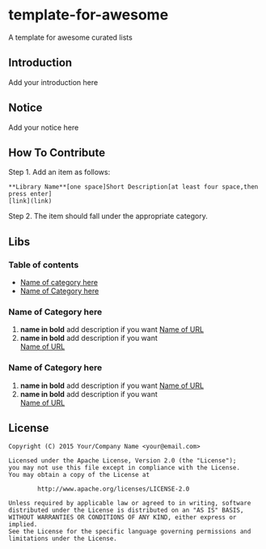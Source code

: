 # template-for-awesome
A template for awesome curated lists

## Introduction
Add your introduction here

## Notice
Add your notice here

## How To Contribute
Step 1. Add an item as follows:
```
**Library Name**[one space]Short Description[at least four space,then press enter]
[link](link)
```

Step 2. The item should fall under the appropriate category.


## Libs
### Table of contents
* [Name of category here](#CategoryID)
* [Name of Category here](#CategoryID2)



### <A NAME="CategoryID"></A>Name of Category here
1. **name in bold** add description if you want 
[Name of URL](https://github.com/mohataher/template-for-awesome)
1. **name in bold** add description if you want              
[Name of URL](https://github.com/mohataher/template-for-awesome)



### <A NAME="CategoryID2"></A>Name of Category here
1. **name in bold** add description if you want 
[Name of URL](https://github.com/mohataher/template-for-awesome)
1. **name in bold** add description if you want              
[Name of URL](https://github.com/mohataher/template-for-awesome)



## License
```
Copyright (C) 2015 Your/Company Name <your@email.com>

Licensed under the Apache License, Version 2.0 (the "License");
you may not use this file except in compliance with the License.
You may obtain a copy of the License at

        http://www.apache.org/licenses/LICENSE-2.0

Unless required by applicable law or agreed to in writing, software
distributed under the License is distributed on an "AS IS" BASIS,
WITHOUT WARRANTIES OR CONDITIONS OF ANY KIND, either express or implied.
See the License for the specific language governing permissions and
limitations under the License.
```
